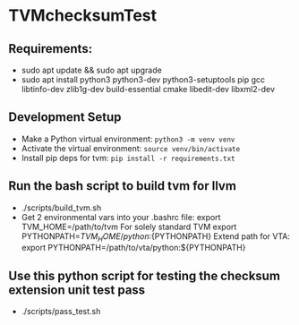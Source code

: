 # TVMchecksumTest

## Requirements:
 - sudo apt update && sudo apt upgrade
 - sudo apt install python3 python3-dev python3-setuptools pip gcc libtinfo-dev zlib1g-dev build-essential cmake libedit-dev libxml2-dev

## Development Setup
- Make a Python virtual environment: `python3 -m venv venv`
- Activate the virtual environment: `source venv/bin/activate`
- Install pip deps for tvm: `pip install -r requirements.txt`

## Run the bash script to build tvm for llvm
 - ./scripts/build_tvm.sh
 - Get 2 environmental vars into your .bashrc file:
    export TVM_HOME=/path/to/tvm
    For solely standard TVM
    export PYTHONPATH=$TVM_HOME/python:${PYTHONPATH}
    Extend path for VTA:
    export PYTHONPATH=/path/to/vta/python:${PYTHONPATH}
    
## Use this python script for testing the checksum extension unit test pass
 - ./scripts/pass_test.sh


